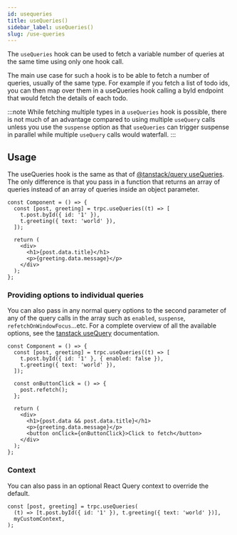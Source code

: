 ```yaml
---
id: usequeries
title: useQueries()
sidebar_label: useQueries()
slug: /use-queries
---
```


The `useQueries` hook can be used to fetch a variable number of queries at the same time using only one hook call.

The main use case for such a hook is to be able to fetch a number of queries, usually of the same type. For example if you fetch a list of todo ids, you can then map over them in a useQueries hook calling a byId endpoint that would fetch the details of each todo.

:::note
While fetching multiple types in a `useQueries` hook is possible, there is not much of an advantage compared to using multiple `useQuery` calls unless you use the `suspense` option as that `useQueries` can trigger suspense in parallel while multiple `useQuery` calls would waterfall.
:::

## Usage

The useQueries hook is the same as that of [@tanstack/query useQueries](https://tanstack.com/query/v4/docs/react/reference/useQueries). The only difference is that you pass in a function that returns an array of queries instead of an array of queries inside an object parameter.

```tsx
const Component = () => {
  const [post, greeting] = trpc.useQueries((t) => [
    t.post.byId({ id: '1' }),
    t.greeting({ text: 'world' }),
  ]);

  return (
    <div>
      <h1>{post.data.title}</h1>
      <p>{greeting.data.message}</p>
    </div>
  );
};
```

### Providing options to individual queries

You can also pass in any normal query options to the second parameter of any of the query calls in the array such as `enabled`, `suspense`, `refetchOnWindowFocus`...etc. For a complete overview of all the available options, see the [tanstack useQuery](https://tanstack.com/query/v4/docs/react/reference/useQuery) documentation.

```tsx
const Component = () => {
  const [post, greeting] = trpc.useQueries((t) => [
    t.post.byId({ id: '1' }, { enabled: false }),
    t.greeting({ text: 'world' }),
  ]);

  const onButtonClick = () => {
    post.refetch();
  };

  return (
    <div>
      <h1>{post.data && post.data.title}</h1>
      <p>{greeting.data.message}</p>
      <button onClick={onButtonClick}>Click to fetch</button>
    </div>
  );
};
```

### Context

You can also pass in an optional React Query context to override the default.

```tsx
const [post, greeting] = trpc.useQueries(
  (t) => [t.post.byId({ id: '1' }), t.greeting({ text: 'world' })],
  myCustomContext,
);
```
